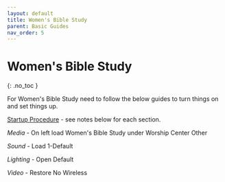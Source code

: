 ```yaml
---
layout: default
title: Women's Bible Study
parent: Basic Guides
nav_order: 5
---
```


# Women's Bible Study
{: .no_toc }


For Women's Bible Study need to follow the below guides to turn things on and set things up.

[Startup Procedure](worship-center-startup.md) - see notes below for each section.

*Media* - On left load Women's Bible Study under Worship Center Other

*Sound* - Load 1-Default

*Lighting* - Open Default

*Video* - Restore No Wireless
